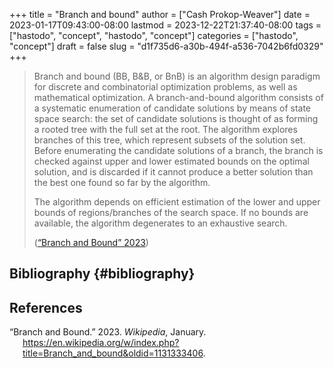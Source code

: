 +++
title = "Branch and bound"
author = ["Cash Prokop-Weaver"]
date = 2023-01-17T09:43:00-08:00
lastmod = 2023-12-22T21:37:40-08:00
tags = ["hastodo", "concept", "hastodo", "concept"]
categories = ["hastodo", "concept"]
draft = false
slug = "d1f735d6-a30b-494f-a536-7042b6fd0329"
+++

> Branch and bound (BB, B&amp;B, or BnB) is an algorithm design paradigm for discrete and combinatorial optimization problems, as well as mathematical optimization. A branch-and-bound algorithm consists of a systematic enumeration of candidate solutions by means of state space search: the set of candidate solutions is thought of as forming a rooted tree with the full set at the root. The algorithm explores branches of this tree, which represent subsets of the solution set. Before enumerating the candidate solutions of a branch, the branch is checked against upper and lower estimated bounds on the optimal solution, and is discarded if it cannot produce a better solution than the best one found so far by the algorithm.
>
> The algorithm depends on efficient estimation of the lower and upper bounds of regions/branches of the search space. If no bounds are available, the algorithm degenerates to an exhaustive search.
>
> (<a href="#citeproc_bib_item_1">“Branch and Bound” 2023</a>)


## Bibliography {#bibliography}

## References

<style>.csl-entry{text-indent: -1.5em; margin-left: 1.5em;}</style><div class="csl-bib-body">
  <div class="csl-entry"><a id="citeproc_bib_item_1"></a>“Branch and Bound.” 2023. <i>Wikipedia</i>, January. <a href="https://en.wikipedia.org/w/index.php?title=Branch_and_bound&oldid=1131333406">https://en.wikipedia.org/w/index.php?title=Branch_and_bound&#38;oldid=1131333406</a>.</div>
</div>
